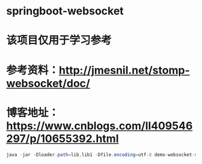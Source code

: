 # springboot-websocket
# 该项目仅用于学习参考
# 参考资料：http://jmesnil.net/stomp-websocket/doc/
# 博客地址：https://www.cnblogs.com/ll409546297/p/10655392.html

```java
java -jar -Dloader.path=lib,lib1 -Dfile.encoding=utf-8 demo-websocket-stomp-1.0-SNAPSHOT.jar

```
